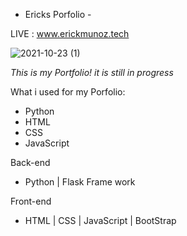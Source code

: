 - Ericks Porfolio - 

LIVE : www.erickmunoz.tech

![2021-10-23 (1)](https://user-images.githubusercontent.com/88725477/138548299-231c58b1-4df1-4d79-b933-69d88c341f58.png)

*This is my Portfolio! it is still in progress* 


What i used for my Porfolio:
- Python
- HTML
- CSS
- JavaScript

Back-end 
- Python | Flask Frame work

Front-end
- HTML | CSS | JavaScript | BootStrap
